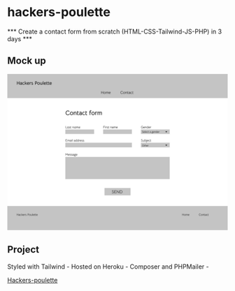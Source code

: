 # hackers-poulette

*** Create a contact form from scratch (HTML-CSS-Tailwind-JS-PHP) in 3 days ***  

## Mock up

![Mock up :](./assets/img/Desktop%20-%201.png)  

## Project  

Styled with Tailwind -
Hosted on Heroku -
Composer and PHPMailer -

[Hackers-poulette](https://hackers-poulette-jp.herokuapp.com/)
